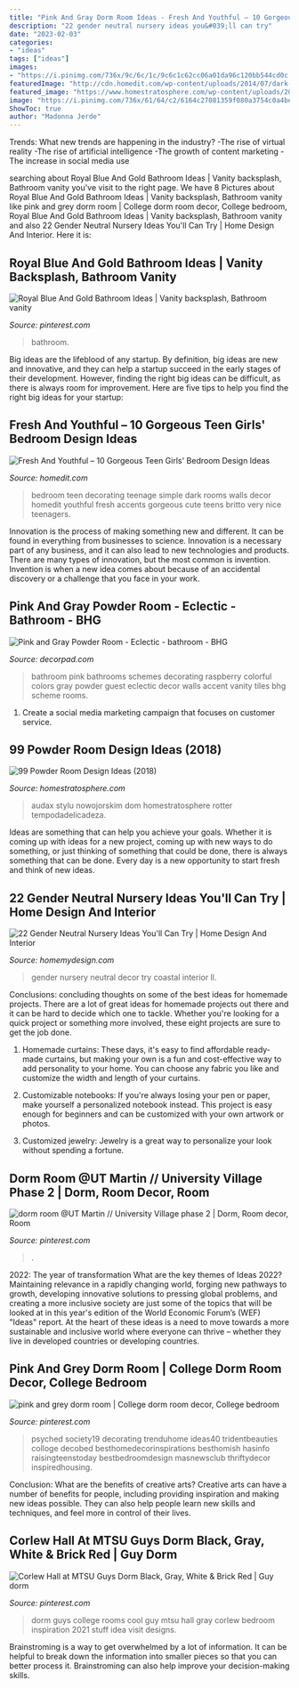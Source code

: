 ```yaml
---
title: "Pink And Gray Dorm Room Ideas - Fresh And Youthful – 10 Gorgeous Teen Girls&#039; Bedroom Design Ideas"
description: "22 gender neutral nursery ideas you&#039;ll can try"
date: "2023-02-03"
categories:
- "ideas"
tags: ["ideas"]
images:
- "https://i.pinimg.com/736x/9c/6c/1c/9c6c1c62cc06a01da96c120bb544cd0c.jpg"
featuredImage: "http://cdn.homedit.com/wp-content/uploads/2014/07/dark-teen-age-girl-room-colorful-framed-art.jpg"
featured_image: "https://www.homestratosphere.com/wp-content/uploads/2018/07/home-in-little-italy-powder-room-071918.jpg"
image: "https://i.pinimg.com/736x/61/64/c2/6164c27081359f080a3754c0a4bece88.jpg"
ShowToc: true
author: "Madonna Jerde"
---
```



Trends: What new trends are happening in the industry?
-The rise of virtual reality
-The rise of artificial intelligence
-The growth of content marketing
-The increase in social media use

	

		
searching about Royal Blue And Gold Bathroom Ideas | Vanity backsplash, Bathroom vanity you've visit to the right page. We have 8 Pictures about Royal Blue And Gold Bathroom Ideas | Vanity backsplash, Bathroom vanity like pink and grey dorm room | College dorm room decor, College bedroom, Royal Blue And Gold Bathroom Ideas | Vanity backsplash, Bathroom vanity and also 22 Gender Neutral Nursery Ideas You&#039;ll Can Try | Home Design And Interior. Here it is:
		
    
## Royal Blue And Gold Bathroom Ideas | Vanity Backsplash, Bathroom Vanity

<img loading=lazy src="https://i.pinimg.com/736x/61/64/c2/6164c27081359f080a3754c0a4bece88.jpg" onerror="this.onerror=null;this.src='https://tse1.mm.bing.net/th?id=OIP.KciDnb5PzHn6Zl_ljG6O8QHaLH&amp;pid=15.1';" alt="Royal Blue And Gold Bathroom Ideas | Vanity backsplash, Bathroom vanity">

_Source: pinterest.com_

>bathroom. 

	

Big ideas are the lifeblood of any startup. By definition, big ideas are new and innovative, and they can help a startup succeed in the early stages of their development. However, finding the right big ideas can be difficult, as there is always room for improvement. Here are five tips to help you find the right big ideas for your startup: 

    
## Fresh And Youthful – 10 Gorgeous Teen Girls&#039; Bedroom Design Ideas

<img loading=lazy src="http://cdn.homedit.com/wp-content/uploads/2014/07/dark-teen-age-girl-room-colorful-framed-art.jpg" onerror="this.onerror=null;this.src='https://tse3.mm.bing.net/th?id=OIP.nPnYnGYt_6dE8ttWEd6cowHaJ4&amp;pid=15.1';" alt="Fresh And Youthful – 10 Gorgeous Teen Girls&#039; Bedroom Design Ideas">

_Source: homedit.com_

>bedroom teen decorating teenage simple dark rooms walls decor homedit youthful fresh accents gorgeous cute teens britto very nice teenagers. 

	

Innovation is the process of making something new and different. It can be found in everything from businesses to science. Innovation is a necessary part of any business, and it can also lead to new technologies and products. There are many types of innovation, but the most common is invention. Invention is when a new idea comes about because of an accidental discovery or a challenge that you face in your work.

    
## Pink And Gray Powder Room - Eclectic - Bathroom - BHG

<img loading=lazy src="https://cdn.decorpad.com/photos/2013/03/21/41fc354abdea.jpg" onerror="this.onerror=null;this.src='https://tse2.mm.bing.net/th?id=OIP.RzQcupOP4jRpNAannaI4YwHaJ3&amp;pid=15.1';" alt="Pink and Gray Powder Room - Eclectic - bathroom - BHG">

_Source: decorpad.com_

>bathroom pink bathrooms schemes decorating raspberry colorful colors gray powder guest eclectic decor walls accent vanity tiles bhg scheme rooms. 

	

1. Create a social media marketing campaign that focuses on customer service.

    
## 99 Powder Room Design Ideas (2018)

<img loading=lazy src="https://www.homestratosphere.com/wp-content/uploads/2018/07/home-in-little-italy-powder-room-071918.jpg" onerror="this.onerror=null;this.src='https://tse1.mm.bing.net/th?id=OIP.0UubFDyhnsp_cK-Ppy0eOQHaLF&amp;pid=15.1';" alt="99 Powder Room Design Ideas (2018)">

_Source: homestratosphere.com_

>audax stylu nowojorskim dom homestratosphere rotter tempodadelicadeza. 

	

Ideas are something that can help you achieve your goals. Whether it is coming up with ideas for a new project, coming up with new ways to do something, or just thinking of something that could be done, there is always something that can be done. Every day is a new opportunity to start fresh and think of new ideas.

    
## 22 Gender Neutral Nursery Ideas You&#039;ll Can Try | Home Design And Interior

<img loading=lazy src="http://homemydesign.com/wp-content/uploads/2017/09/calm-and-coastal-gender-neutral-nursery.jpg" onerror="this.onerror=null;this.src='https://tse4.mm.bing.net/th?id=OIP.U1OGxwYsiUYph4HJf0cnrwHaLI&amp;pid=15.1';" alt="22 Gender Neutral Nursery Ideas You&#039;ll Can Try | Home Design And Interior">

_Source: homemydesign.com_

>gender nursery neutral decor try coastal interior ll. 

	

Conclusions: concluding thoughts on some of the best ideas for homemade projects.
There are a lot of great ideas for homemade projects out there and it can be hard to decide which one to tackle. Whether you're looking for a quick project or something more involved, these eight projects are sure to get the job done. 
1. Homemade curtains: These days, it's easy to find affordable ready-made curtains, but making your own is a fun and cost-effective way to add personality to your home. You can choose any fabric you like and customize the width and length of your curtains.

2. Customizable notebooks: If you're always losing your pen or paper, make yourself a personalized notebook instead. This project is easy enough for beginners and can be customized with your own artwork or photos.

3. Customized jewelry: Jewelry is a great way to personalize your look without spending a fortune.

    
## Dorm Room @UT Martin // University Village Phase 2 | Dorm, Room Decor, Room

<img loading=lazy src="https://i.pinimg.com/736x/9c/6c/1c/9c6c1c62cc06a01da96c120bb544cd0c.jpg" onerror="this.onerror=null;this.src='https://tse4.mm.bing.net/th?id=OIP.WInyT7qx9SIWqzW_c5v7JAHaJ3&amp;pid=15.1';" alt="dorm room @UT Martin // University Village phase 2 | Dorm, Room decor, Room">

_Source: pinterest.com_

>. 

	

2022: The year of transformation
What are the key themes of Ideas 2022? Maintaining relevance in a rapidly changing world, forging new pathways to growth, developing innovative solutions to pressing global problems, and creating a more inclusive society are just some of the topics that will be looked at in this year's edition of the World Economic Forum’s (WEF) "Ideas" report. At the heart of these ideas is a need to move towards a more sustainable and inclusive world where everyone can thrive – whether they live in developed countries or developing countries.

    
## Pink And Grey Dorm Room | College Dorm Room Decor, College Bedroom

<img loading=lazy src="https://i.pinimg.com/736x/e6/25/5a/e6255a1e6af65e49da4c1a6442af989a.jpg" onerror="this.onerror=null;this.src='https://tse2.mm.bing.net/th?id=OIP.VCvdFCuEUVv6Chm3qV513gHaJ3&amp;pid=15.1';" alt="pink and grey dorm room | College dorm room decor, College bedroom">

_Source: pinterest.com_

>psyched society19 decorating trenduhome ideas40 tridentbeauties colloge decobed besthomedecorinspirations besthomish hasinfo raisingteenstoday bestbedroomdesign masnewsclub thriftydecor inspiredhousing. 

	

Conclusion: What are the benefits of creative arts?
Creative arts can have a number of benefits for people, including providing inspiration and making new ideas possible. They can also help people learn new skills and techniques, and feel more in control of their lives.

    
## Corlew Hall At MTSU Guys Dorm Black, Gray, White &amp; Brick Red | Guy Dorm

<img loading=lazy src="https://i.pinimg.com/736x/43/46/c7/4346c7d9a241325373394f5aaf6e75ec.jpg" onerror="this.onerror=null;this.src='https://tse2.mm.bing.net/th?id=OIP._s4AMMHijAdHBj4dTDWnmgHaJ3&amp;pid=15.1';" alt="Corlew Hall at MTSU Guys Dorm Black, Gray, White &amp; Brick Red | Guy dorm">

_Source: pinterest.com_

>dorm guys college rooms cool guy mtsu hall gray corlew bedroom inspiration 2021 stuff idea visit designs. 

	

Brainstroming is a way to get overwhelmed by a lot of information. It can be helpful to break down the information into smaller pieces so that you can better process it. Brainstroming can also help improve your decision-making skills.

